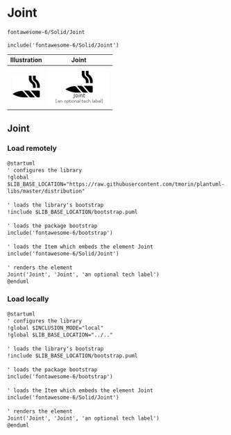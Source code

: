 # Joint


```text
fontawesome-6/Solid/Joint
```

```text
include('fontawesome-6/Solid/Joint')
```



| Illustration | Joint |
| :---: | :---: |
| ![illustration for Illustration](../../fontawesome-6/Solid/Joint.png) | ![illustration for Joint](../../fontawesome-6/Solid/Joint.Local.png) |




## Joint

### Load remotely
```plantuml
@startuml
' configures the library
!global $LIB_BASE_LOCATION="https://raw.githubusercontent.com/tmorin/plantuml-libs/master/distribution"

' loads the library's bootstrap
!include $LIB_BASE_LOCATION/bootstrap.puml

' loads the package bootstrap
include('fontawesome-6/bootstrap')

' loads the Item which embeds the element Joint
include('fontawesome-6/Solid/Joint')

' renders the element
Joint('Joint', 'Joint', 'an optional tech label')
@enduml
```

### Load locally
```plantuml
@startuml
' configures the library
!global $INCLUSION_MODE="local"
!global $LIB_BASE_LOCATION="../.."

' loads the library's bootstrap
!include $LIB_BASE_LOCATION/bootstrap.puml

' loads the package bootstrap
include('fontawesome-6/bootstrap')

' loads the Item which embeds the element Joint
include('fontawesome-6/Solid/Joint')

' renders the element
Joint('Joint', 'Joint', 'an optional tech label')
@enduml
```

